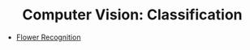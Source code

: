 <p>
  <center>
    <h1>Computer Vision: Classification</h1>
  </center>
</p>
<p>
  <ul>
    <li><a  href="">Flower Recognition</a></li>
  </ul>
</p>
